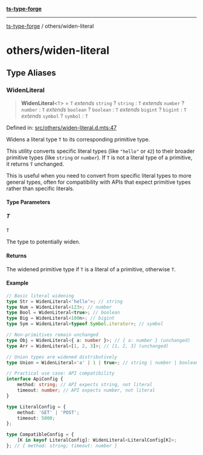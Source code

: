 [**ts-type-forge**](../README.md)

---

[ts-type-forge](../README.md) / others/widen-literal

# others/widen-literal

## Type Aliases

### WidenLiteral

> **WidenLiteral**\<`T`\> = `T` _extends_ `string` ? `string` : `T` _extends_ `number` ? `number` : `T` _extends_ `boolean` ? `boolean` : `T` _extends_ `bigint` ? `bigint` : `T` _extends_ `symbol` ? `symbol` : `T`

Defined in: [src/others/widen-literal.d.mts:47](https://github.com/noshiro-pf/ts-type-forge/blob/main/src/others/widen-literal.d.mts#L47)

Widens a literal type `T` to its corresponding primitive type.

This utility converts specific literal types (like `"hello"` or `42`) to their
broader primitive types (like `string` or `number`). If `T` is not a literal type
of a primitive, it returns `T` unchanged.

This is useful when you need to convert from specific literal types to more
general types, often for compatibility with APIs that expect primitive types
rather than specific literals.

#### Type Parameters

##### T

`T`

The type to potentially widen.

#### Returns

The widened primitive type if `T` is a literal of a primitive, otherwise `T`.

#### Example

```ts
// Basic literal widening
type Str = WidenLiteral<'hello'>; // string
type Num = WidenLiteral<123>; // number
type Bool = WidenLiteral<true>; // boolean
type Big = WidenLiteral<100n>; // bigint
type Sym = WidenLiteral<typeof Symbol.iterator>; // symbol

// Non-primitives remain unchanged
type Obj = WidenLiteral<{ a: number }>; // { a: number } (unchanged)
type Arr = WidenLiteral<[1, 2, 3]>; // [1, 2, 3] (unchanged)

// Union types are widened distributively
type Union = WidenLiteral<'a' | 1 | true>; // string | number | boolean

// Practical use case: API compatibility
interface ApiConfig {
    method: string; // API expects string, not literal
    timeout: number; // API expects number, not literal
}

type LiteralConfig = {
    method: 'GET' | 'POST';
    timeout: 5000;
};

type CompatibleConfig = {
    [K in keyof LiteralConfig]: WidenLiteral<LiteralConfig[K]>;
}; // { method: string; timeout: number }
```
